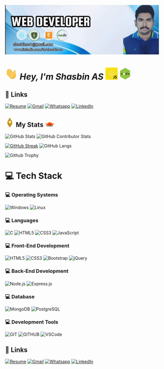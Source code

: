 <img src="./image/banner shazz.jpg">
<!-- shasbin -->

# <img src="animated/hands.gif" height="40" /> **_Hey, I'm Shasbin AS_** <img src="animated/javascript.gif" height="40" /> <img src="animated/node.gif" height="40" />

## 🔗 Links

[![Resume](https://img.shields.io/badge/Resume-%239146FF.svg?logo=read-the-docs&logoColor=white)]() [![Gmail](https://img.shields.io/badge/Gmail-%23FF4500.svg?logo=Gmail&logoColor=white)](mailto:shasbinas1@gmail.com) [![Whatsapp](https://img.shields.io/badge/-WhatsApp-green?logo=WhatsApp&logoColor=white)](https://wa.me/+9746998909) [![LinkedIn](https://img.shields.io/badge/LinkedIn-%230077B5.svg?logo=linkedin&logoColor=white)](https://www.linkedin.com/in/shasbinas)

## <img src="animated/light_5.gif" height="30px" /> My Stats <img src="animated/loading.gif" height="20px" />

![GitHub Stats](https://github-readme-stats.vercel.app/api?username=shasbin-as&show_icons=true&theme=radical)
![GitHub Contributor Stats](https://github-contributor-stats.vercel.app/api?username=shasbin-as&limit=5&theme=dark&combine_all_yearly_contributions=true)

[![GitHub Streak](https://github-readme-streak-stats.herokuapp.com?user=shasbin-as&theme=blueberry&date_format=M%20j%5B%2C%20Y%5D)](https://git.io/streak-stats)
![GitHub Langs](https://github-readme-stats.vercel.app/api/top-langs/?username=shasbin-as&layout=compact&theme=blue-green)

<!-- ![Github activity graph](https://github-readme-activity-graph.vercel.app/graph?username=abdulvahabaa&theme=github-compact)-->

![Github Trophy](https://github-profile-trophy.vercel.app/?username=abdulvahabaa&theme=discord)

# 💻 Tech Stack

### 💻 Operating Systems

![Windows](https://img.shields.io/badge/windows-%230769AD.svg?style=for-the-badge&logo=windows&logoColor=white)
![Linux](https://img.shields.io/badge/Linux-%2307405e.svg?style=for-the-badge&logo=Linux&logoColor=white)

### 💻 Languages

![C](https://img.shields.io/badge/C-%2300599C.svg?style=for-the-badge&logo=c&logoColor=white)
![HTML5](https://img.shields.io/badge/HTML5-%23E34F26.svg?style=for-the-badge&logo=html5&logoColor=white)
![CSS3](https://img.shields.io/badge/CSS3-%231572B6.svg?style=for-the-badge&logo=css3&logoColor=white)
![JavaScript](https://img.shields.io/badge/JavaScript-%23F7DF1E.svg?style=for-the-badge&logo=javascript&logoColor=black)

### 💻 Front-End Development

![HTML5](https://img.shields.io/badge/HTML5-%23E34F26.svg?style=for-the-badge&logo=html5&logoColor=white)
![CSS3](https://img.shields.io/badge/CSS3-%231572B6.svg?style=for-the-badge&logo=css3&logoColor=white)
![Bootstrap](https://img.shields.io/badge/Bootstrap-%237952B3.svg?style=for-the-badge&logo=bootstrap&logoColor=white)
![jQuery](https://img.shields.io/badge/jQuery-%230769AD.svg?style=for-the-badge&logo=jquery&logoColor=white)

### 💻 Back-End Development

![Node.js](https://img.shields.io/badge/Node.js-%23339933.svg?style=for-the-badge&logo=nodedotjs&logoColor=white)
![Express.js](https://img.shields.io/badge/Express.js-%23000000.svg?style=for-the-badge&logo=express&logoColor=white)

### 💻 Database

![MongoDB](https://img.shields.io/badge/MongoDB-%2347A248.svg?style=for-the-badge&logo=mongodb&logoColor=white)
![PostgreSQL](https://img.shields.io/badge/PostgreSQL-%23007ACC.svg?style=for-the-badge&logo=postgresql&logoColor=white)

### 💻 Development Tools

![GIT](https://img.shields.io/badge/git-%23E34F26.svg?style=for-the-badge&logo=git&logoColor=white)
![GITHUB](https://img.shields.io/badge/github-%23000000.svg?style=for-the-badge&logo=github&logoColor=white)
![VSCode](https://img.shields.io/badge/VSCode-%23007ACC.svg?style=for-the-badge&logo=visualstudiocode&logoColor=white)

## 🔗 Links

[![Resume](https://img.shields.io/badge/Resume-%239146FF.svg?logo=read-the-docs&logoColor=white)]() [![Gmail](https://img.shields.io/badge/Gmail-%23FF4500.svg?logo=Gmail&logoColor=white)](mailto:shasbinas1@gmail.com) [![Whatsapp](https://img.shields.io/badge/-WhatsApp-green?logo=WhatsApp&logoColor=white)](https://wa.me/+9746998909) [![LinkedIn](https://img.shields.io/badge/LinkedIn-%230077B5.svg?logo=linkedin&logoColor=white)](https://www.linkedin.com/in/shasbinas)

